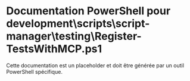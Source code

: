 # Documentation PowerShell pour development\scripts\script-manager\testing\Register-TestsWithMCP.ps1

Cette documentation est un placeholder et doit être générée par un outil PowerShell spécifique.
